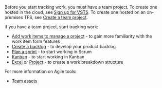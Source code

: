 
Before you start tracking work, you must have a team project. To create one hosted in the cloud, see [Sign up for VSTS](/vsts/accounts/create-account-msa-or-work-student). To create one hosted on an on-premises TFS, see [Create a team project](/vsts/accounts/create-team-project).   

If you have a team project, start tracking work:  

-   [Add work items to manage a project](/vsts/work/backlogs/add-work-items) - to gain more familiarity with the work item form features  
-   [Create a backlog](/vsts/work/backlogs/create-your-backlog) - to develop your product backlog   
-   [Plan a sprint](/vsts/work/scrum/sprint-planning) - to start working in Scrum    
-   [Kanban](/vsts/work/kanban/kanban-basics)  - to start working in Kanban  
-   [Excel](/vsts/work/backlogs/office/bulk-add-modify-work-items-excel) or [Project](/vsts/work/backlogs/office/create-your-backlog-tasks-using-project) - to create a work breakdown structure   

For more information on Agile tools:

- [Team assets](../../teams/about-teams-and-settings.md)  
